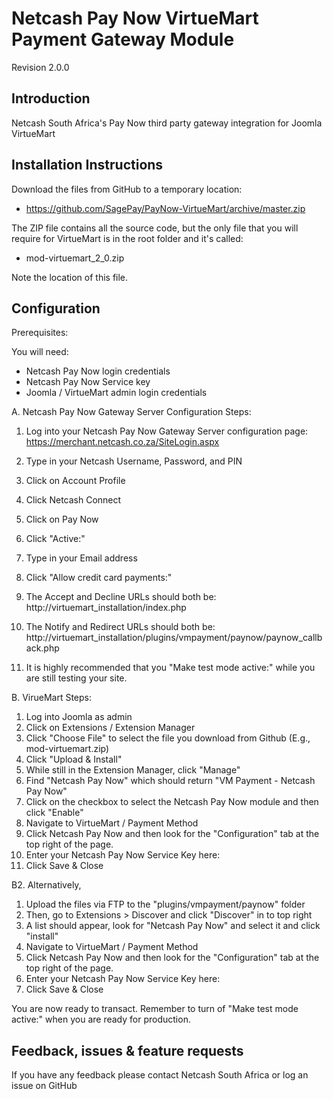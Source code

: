 Netcash Pay Now VirtueMart Payment Gateway Module
==============================================

Revision 2.0.0

Introduction
------------
Netcash South Africa's Pay Now third party gateway integration for Joomla VirtueMart

Installation Instructions
-------------------------
Download the files from GitHub to a temporary location:
* https://github.com/SagePay/PayNow-VirtueMart/archive/master.zip

The ZIP file contains all the source code, but the only file that you will require for VirtueMart is in the root folder and it's called:

* mod-virtuemart_2_0.zip

Note the location of this file.

Configuration
-------------

Prerequisites:

You will need:
* Netcash Pay Now login credentials
* Netcash Pay Now Service key
* Joomla / VirtueMart admin login credentials

A. Netcash Pay Now Gateway Server Configuration Steps:

1. Log into your Netcash Pay Now Gateway Server configuration page:
	https://merchant.netcash.co.za/SiteLogin.aspx
2. Type in your Netcash Username, Password, and PIN
2. Click on Account Profile
3. Click Netcash Connect
4. Click on Pay Now
5. Click "Active:"
6. Type in your Email address
7. Click "Allow credit card payments:"

8. The Accept and Decline URLs should both be:
	http://virtuemart_installation/index.php

9. The Notify and Redirect URLs should both be:
	http://virtuemart_installation/plugins/vmpayment/paynow/paynow_callback.php

10. It is highly recommended that you "Make test mode active:" while you are still testing your site.

B. VirueMart Steps:

1. Log into Joomla as admin
2. Click on Extensions / Extension Manager
3. Click "Choose File" to select the file you download from Github (E.g., mod-virtuemart.zip)
4. Click "Upload & Install"
5. While still in the Extension Manager, click "Manage"
6. Find "Netcash Pay Now" which should return "VM Payment - Netcash Pay Now"
7. Click on the checkbox to select the Netcash Pay Now module and then click "Enable"
8. Navigate to VirtueMart / Payment Method
9. Click Netcash Pay Now and then look for the "Configuration" tab at the top right of the page.
10. Enter your Netcash Pay Now Service Key here:
11. Click Save & Close

B2. Alternatively,

1. Upload the files via FTP to the "plugins/vmpayment/paynow" folder
2. Then, go to Extensions > Discover and click "Discover" in to top right
3. A list should appear, look for "Netcash Pay Now" and select it and click "install"
5. Navigate to VirtueMart / Payment Method
6. Click Netcash Pay Now and then look for the "Configuration" tab at the top right of the page.
7. Enter your Netcash Pay Now Service Key here:
8. Click Save & Close


You are now ready to transact. Remember to turn of "Make test mode active:" when you are ready for production.


Feedback, issues & feature requests
-----------------------------------
If you have any feedback please contact Netcash South Africa or log an issue on GitHub
